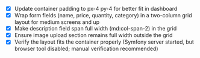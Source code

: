 - [x] Update container padding to px-4 py-4 for better fit in dashboard
- [x] Wrap form fields (name, price, quantity, category) in a two-column grid layout for medium screens and up
- [x] Make description field span full width (md:col-span-2) in the grid
- [x] Ensure image upload section remains full width outside the grid
- [x] Verify the layout fits the container properly (Symfony server started, but browser tool disabled; manual verification recommended)
